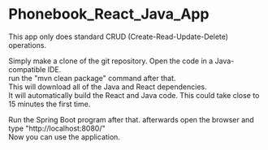 # Phonebook_React_Java_App

This app only does standard CRUD (Create-Read-Update-Delete) operations.

Simply make a clone of the git repository. Open the code in a Java-compatible IDE. <br>
run the "mvn clean package" command after that.<br>
This will download all of the Java and React dependencies.<br>
It will automatically build the React and Java code. This could take close to 15 minutes the first time.

Run the Spring Boot program after that. afterwards open the browser and type "http://localhost:8080/"<br>
Now you can use the application.
